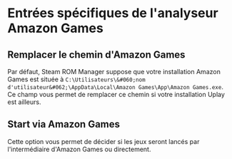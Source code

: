 # Entrées spécifiques de l'analyseur Amazon Games

## Remplacer le chemin d'Amazon Games
Par défaut, Steam ROM Manager suppose que votre installation Amazon Games est située à `C:\Utilisateurs\&#060;nom d'utilisateur&#062;\AppData\Local\Amazon Games\App\Amazon Games.exe`. Ce champ vous permet de remplacer ce chemin si votre installation Uplay est ailleurs.

## Start via Amazon Games

Cette option vous permet de décider si les jeux seront lancés par l'intermédiaire d'Amazon Games ou directement.
